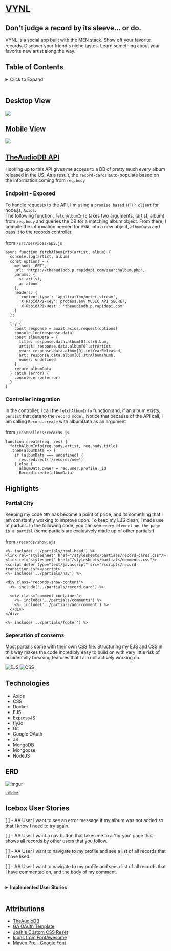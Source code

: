 # [VYNL](https://record-collection.fly.dev/)

## Don't judge a record by its sleeve... or do.

VYNL is a social app built with the MEN stack. Show off your favorite records. Discover your friend's niche tastes. Learn something about your favorite new artist along the way.
## Table of Contents
<details>
<summary> Click to Expand</summary>

- [Desktop View](#desktop-view)
- [Mobile View](#mobile-view)
- [TheAudioDB API](#theaudiodb-api)
  - [Endpoint - Exposed](#endpoint---exposed)
  - [Controller Integration](#controller-integration)
- [Highlights](#highlights)
  - [Partial City](#partial-city)
  - [Seperation of ConSernS](#seperation-of-conserns)
- [Technologies](#technologies)
- [ERD](#erd)
- [Icebox User Stories](#icebox-user-stories)
- [Attributions](#attributions)

</details>
<br>

## Desktop View

<img src="https://i.imgur.com/EiJjRN1.png"  max-width="600" max-height="640">

## Mobile View

<img src="https://i.imgur.com/woYPGJi.png"  max-width="300" max-height="640">

## [TheAudioDB API](https://www.theaudiodb.com/)
Hooking up to this API gives me access to a DB of pretty much every album released in the US. As a result, the `record-cards` auto-populate based on the information coming from `req.body`
### Endpoint - Exposed
To handle requests to the API, I'm using a `promise based HTTP client` for node.js, `Axios`. 
<br>
The following function, `fetchAlbumInfo` takes two arguments, (artist, album) from `req.body` and queries the DB for a matching album object. From there, I compile the information needed for `VYNL` into a new object, `albumData` and pass it to the records controller.
<br>
<br>
from `/src/services/api.js`

```
async function fetchAlbumInfo(artist, album) {
  console.log(artist, album)
  const options = {
    method: 'GET',
    url: 'https://theaudiodb.p.rapidapi.com/searchalbum.php',
    params: {
      s: artist,
      a: album
    },
    headers: {
      'content-type': 'application/octet-stream',
      'X-RapidAPI-Key': process.env.MUSIC_API_SECRET,
      'X-RapidAPI-Host': 'theaudiodb.p.rapidapi.com'
    }
  };
  
  try {
    const response = await axios.request(options)
    console.log(response.data)
    const albumData = {
      title: response.data.album[0].strAlbum,
      artist: response.data.album[0].strArtist,
      year: response.data.album[0].intYearReleased,
      art: response.data.album[0].strAlbumThumb,
      owner: undefined
    }
    return albumData
  } catch (error) {
    console.error(error)
  }
}
```
### Controller Integration
In the controller, I call the `fetchAlbumInfo` function and, if an album exists, `persist` that data to the `record model`. Notice that because of the API call, I am calling `Record.create` with albumData as an argument
<br>
<br>
from `/controllers/records.js`
```
function create(req, res) {
  fetchAlbumInfo(req.body.artist, req.body.title)
  .then(albumData => {
    if (albumData === undefined) {
      res.redirect('/records/new')
    } else {
      albumData.owner = req.user.profile._id
      Record.create(albumData)
```

## Highlights

### Partial City
Keeping my code `DRY` has become a point of pride, and its something that I am constantly working to improve upon. To keep my EJS clean, I made use of partials. In the following code, you can see `every element on the page is a partial` (some partials are exclusively made up of other partials!)
<br>
<br>
from `/records/show.ejs`

```
<%- include('../partials/html-head') %>
<link rel="stylesheet" href="/stylesheets/partials/record-cards.css"/>
<link rel="stylesheet" href="/stylesheets/partials/comments.css"/>
<script defer type="text/javascript" src="/scripts/record-transition.js"></script>
<%- include('../partials/nav') %>

<div class="records-show-content">
  <%- include('../partials/record-card') %>

  <div class="comment-container">
    <%- include('../partials/comments') %>
    <%- include('../partials/add-comment') %>
  </div>
</div>

<%- include('../partials/footer') %>
```

### Seperation of `C`on`S`ern`S`
Most partials come with their own CSS file. Structuring my EJS and CSS in this way makes the code incredibly easy to build on with very little risk of accidentally breaking features that I am not actively working on.

![EJS](https://i.imgur.com/6SniD7q.png)
![CSS](https://i.imgur.com/ZMRqROi.png)

## Technologies

* Axios
* CSS
* Docker
* EJS
* ExpressJS
* fly.io
* Git
* Google OAuth
* JS
* MongoDB
* Mongoose
* NodeJS

## ERD

![Imgur](https://i.imgur.com/gDqX4Ww.png)

<sup><sup>[trello link](https://trello.com/b/msTr6CMz/record-collection)</sup></sup>

## Icebox User Stories
[ ] - AA User I want to see an error message if my album was not added so that I know I need to try again.

[ ] - AA User I want a nav button that takes me to a 'for you' page that shows all records by other users that you follow.

[ ] - AA User I want to navigate to my profile and see a list of all records that I have liked.

[ ] - AA User I want to navigate to my profile and see a list of all records that I have commented on, and the body of my comment.

<br>

<details>
<summary><strong>Implemented User Stories</strong></summary>

[`X`] - AA User on the /records/new view, I want to interact with a music API that makes me pick an album and favorite song, and the rest of the info will be auto-populated (including album art) so that the user experience will be better.

[`X`] - AA User I want to navigate to another users profile and find a follow button so that I can add that user to my usersFollowing.

[`X`] - AA User I want to navigate to a post and see a button to like a record so that I can keep track of other users records that I like.

[`X`] - AA User I want a button to delete a comment on a specific record so that I can remove my comments.

[`X`] - AA User I want a button to edit a comment on a specific record so that I can edit my comments.

[`X`] - AA User I want a button to create a comment on a specific record so that other users can see what I think about it.

[`X`] - AA guest I want to navigate to a specific record and see all comments left by all users so that I can view what other users have to say about a specific record.

[`X`] - AA User I want a button to navigate to my profile show page so that I can see my record collection and other information tied to my user profile.

[`X`] - AA User I want a button on the show page to delete a record that I created and all its comments so that I can change which records I have posted but other users cannot (change mine).

[`X`] - AA User I want a button on the show page to edit a record that I created so that I can change any information about it but users that do not own a record cannot.

[`X`] - AA User I want a button to take me to a list of all users so I can see other users and their records.

[`X`] - AA User I want to create a new record so that I can share it with other users.

[`X`] - AA guest, I want to see all records so that I can browse all content.

[`X`] - AA guest I want a button to take me to the details for a record so that I can view all information in one place.


</details>
<br>

## Attributions

* [TheAudioDB](https://rapidapi.com/theaudiodb/api/theaudiodb/)
* [GA OAuth Template](https://github.com/SEI-Remote/men-stack-oauth-template)
* [Josh's Custom CSS Reset](https://www.joshwcomeau.com/css/custom-css-reset/)
* [Icons from FontAwesome](https://fontawesome.com/icons)
* [Maven Pro - Google Font](https://fonts.googleapis.com/css2?family=Maven+Pro:wght@400;900&display=swap)